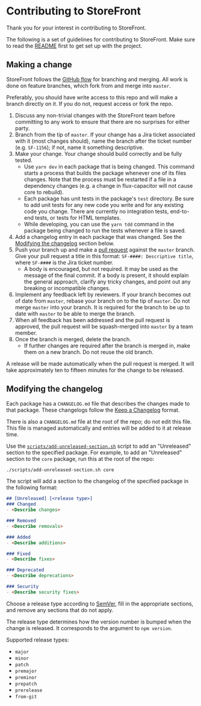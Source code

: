 # Contributing to StoreFront

Thank you for your interest in contributing to StoreFront.

The following is a set of guidelines for contributing to StoreFront.
Make sure to read the [README](README.md) first to get set up with the
project.

## Making a change

StoreFront follows the [GitHub flow][] for branching and merging. All
work is done on feature branches, which fork from and merge into
`master`.

[GitHub flow]: https://help.github.com/articles/github-flow/

Preferably, you should have write access to this repo and will make a
branch directly on it. If you do not, request access or fork the repo.

1. Discuss any non-trivial changes with the StoreFront team before
   committing to any work to ensure that there are no surprises for
   either party.
2. Branch from the tip of `master`. If your change has a Jira ticket
   associated with it (most changes should), name the branch after the
   ticket number (e.g. `SF-1156`); if not, name it something
   descriptive.
3. Make your change. Your change should build correctly and be fully tested.
   - Use `yarn dev` in each package that is being changed. This command
     starts a process that builds the package whenever one of its files
     changes. Note that the process must be restarted if a file in a
     dependency changes (e.g. a change in flux-capacitor will not cause
     core to rebuild).
   - Each package has unit tests in the package's `test` directory. Be
     sure to add unit tests for any new code you write and for any
     existing code you change. There are currently no integration tests,
     end-to-end tests, or tests for HTML templates.
   - While developing, you can use the `yarn tdd` command in the package
     being changed to run the tests whenever a file is saved.
4. Add a changelog entry in each package that was changed. See the
   [Modifying the changelog](#modifying-the-changelog) section below.
5. Push your branch up and make a [pull request](https://help.github.com/articles/creating-a-pull-request/)
   against the `master` branch. Give your pull request a title in this
   format: `SF-####: Descriptive title`, where `SF-####` is the Jira
   ticket number.
   - A body is encouraged, but not required. It may be used as the
     message of the final commit. If a body is present, it should
     explain the general approach, clarify any tricky changes, and point
     out any breaking or incompatible changes.
6. Implement any feedback left by reviewers. If your branch becomes out
   of date from `master`, rebase your branch on to the tip of `master`.
   Do not merge `master` into your branch. It is required for the branch
   to be up to date with `master` to be able to merge the branch.
6. When all feedback has been addressed and the pull request is approved,
   the pull request will be squash-merged into `master` by a team member.
7. Once the branch is merged, delete the branch.
   - If further changes are required after the branch is merged in, make
     them on a new branch. Do not reuse the old branch.

A release will be made automatically when the pull request is merged. It
will take approximately ten to fifteen minutes for the change to be
released.

## Modifying the changelog

Each package has a `CHANGELOG.md` file that describes the changes made
to that package. These changelogs follow the [Keep a Changelog](https://keepachangelog.com)
format.

There is also a `CHANGELOG.md` file at the root of the repo; do not edit
this file. This file is managed automatically and entries will be added
to it at release time.

Use the [`scripts/add-unreleased-section.sh`](scripts/add-unreleased-section.sh)
script to add an "Unreleased" section to the specified package. For
example, to add an "Unreleased" section to the `core` package, run this
at the root of the repo:

```sh
./scripts/add-unreleased-section.sh core
```

The script will add a section to the changelog of the specified package
in the following format:

```md
## [Unreleased] [<release type>]
### Changed
- <Describe changes>

### Removed
- <Describe removals>

### Added
- <Describe additions>

### Fixed
- <Describe fixes>

### Deprecated
- <Describe deprecations>

### Security
- <Describe security fixes>
```

Choose a release type according to [SemVer](https://semver.org/), fill
in the appropriate sections, and remove any sections that do not apply.

The release type determines how the version number is bumped when the
change is released. It corresponds to the argument to `npm version`.

Supported release types:

- `major`
- `minor`
- `patch`
- `premajor`
- `preminor`
- `prepatch`
- `prerelease`
- `from-git`
